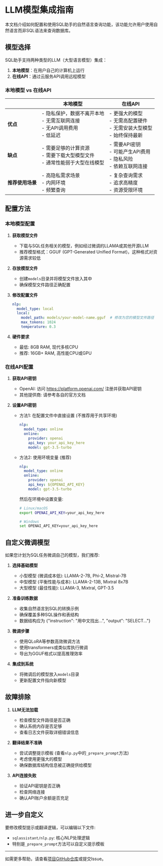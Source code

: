 # LLM模型集成指南

本文档介绍如何配置和使用SQL助手的自然语言查询功能，该功能允许用户使用自然语言而非SQL语法来查询数据库。

## 模型选择

SQL助手支持两种类型的LLM（大型语言模型）集成：
1. **本地模型**：在用户自己的计算机上运行
2. **在线API**：通过云服务API调用远程模型

### 本地模型 vs 在线API

|            | 本地模型                       | 在线API                    |
|------------|-------------------------------|----------------------------|
| **优点**    | - 隐私保护，数据不离开本地<br>- 无需互联网连接<br>- 无API调用费用<br>- 低延迟 | - 更强大的模型<br>- 无需高配置硬件<br>- 无需安装大型模型<br>- 始终保持最新 |
| **缺点**    | - 需要足够的计算资源<br>- 需要下载大型模型文件<br>- 通常性能弱于大型在线模型 | - 需要API密钥<br>- 可能产生API费用<br>- 隐私风险<br>- 依赖互联网连接 |
| **推荐使用场景** | - 高隐私需求场景<br>- 内网环境<br>- 频繁查询 | - 复杂查询需求<br>- 追求高精度<br>- 资源受限环境 |

## 配置方法

### 本地模型配置

1. **获取模型文件**
   - 下载与SQL任务相关的模型，例如经过微调的LLAMA或其他开源LLM
   - 推荐模型格式：GGUF (GPT-Generated Unified Format)，这种格式对资源需求较低

2. **存放模型文件**
   - 创建`models`目录并将模型文件放入其中
   - 确保模型文件路径正确配置

3. **修改配置文件**
   ```yaml
   nlp:
     model_type: local
     local:
       model_path: models/your-model-name.gguf  # 修改为您的模型文件路径
       max_tokens: 1024
       temperature: 0.3
   ```

4. **硬件要求**
   - 最低: 8GB RAM, 现代多核CPU
   - 推荐: 16GB+ RAM, 高性能CPU或GPU

### 在线API配置

1. **获取API密钥**
   - OpenAI: 访问 https://platform.openai.com/ 注册并获取API密钥
   - 其他提供商: 请参考各自的官方文档

2. **设置API密钥**
   - 方法1: 在配置文件中直接设置 (不推荐用于共享环境)
     ```yaml
     nlp:
       model_type: online
       online:
         provider: openai
         api_key: your_api_key_here
         model: gpt-3.5-turbo
     ```
   
   - 方法2: 使用环境变量 (推荐)
     ```yaml
     nlp:
       model_type: online
       online:
         provider: openai
         api_key: ${OPENAI_API_KEY}
         model: gpt-3.5-turbo
     ```
     然后在环境中设置变量:
     ```bash
     # Linux/macOS
     export OPENAI_API_KEY=your_api_key_here
     
     # Windows
     set OPENAI_API_KEY=your_api_key_here
     ```

## 自定义微调模型

如果您计划为SQL任务微调自己的模型，我们推荐:

1. **选择基础模型**
   - 小型模型 (微调成本低): LLAMA-2-7B, Phi-2, Mistral-7B
   - 中型模型 (平衡性能与成本): LLAMA-2-13B, Mixtral 8x7B
   - 大型模型 (最佳性能): LLAMA-3, Mixtral, GPT-3.5

2. **准备训练数据**
   - 收集自然语言到SQL的转换示例
   - 确保覆盖多种SQL操作和表结构
   - 数据结构应为 {"instruction": "用中文找出...", "output": "SELECT..."}

3. **微调步骤**
   - 使用QLoRA等参数高效微调方法
   - 使用transformers或类似库执行微调
   - 导出为GGUF格式以提高推理效率

4. **集成到系统**
   - 将微调后的模型放入`models`目录
   - 更新配置文件指向新模型

## 故障排除

1. **LLM无法加载**
   - 检查模型文件路径是否正确
   - 确认系统内存是否足够
   - 查看日志文件获取详细错误信息

2. **翻译结果不准确**
   - 尝试调整提示模板 (查看`nlp.py`中的`_prepare_prompt`方法)
   - 考虑使用更强大的模型
   - 确保数据库结构信息被正确提供给模型

3. **API连接失败**
   - 验证API密钥是否正确
   - 检查网络连接
   - 确认API账户余额是否充足

## 进一步自定义

要修改模型提示或翻译逻辑，可以编辑以下文件:

- `sqlassistant/nlp.py`: 核心NLP处理逻辑
- 特别是`_prepare_prompt`方法可以自定义提示模板

---

如需更多帮助，请查看[项目GitHub仓库](https://github.com/yourusername/sqlassistant)或提交Issue。 